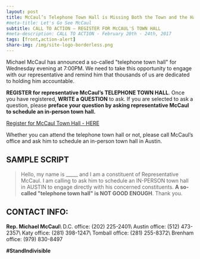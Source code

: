 ```yaml
---
layout: post
title: McCaul’s Telephone Town Hall is Missing Both the Town and the Hall
#meta-title: Let's Go See McCaul
subtitle: CALL TO ACTION – REGISTER FOR McCAUL'S TOWN HALL
#meta-description: CALL TO ACTION - February 20th - 24th, 2017
tags: [front,action-alert]
share-img: /img/site-logo-borderless.png
---
```

Michael McCaul has announced a so-called "telephone town hall" for Wednesday evening at 7:00PM. We need to take this opportunity to engage with our representative and remind him that thousands of us are dedicated to holding him accountable.

**REGISTER for representative McCaul’s TELEPHONE TOWN HALL**. Once you have registered, **WRITE a QUESTION** to ask. If you are selected to ask a question, please **preface your question by asking representative McCaul to schedule an in-person town hall.**

[Register for McCaul Town Hall - HERE](https://mccaul.house.gov/telephone-townhall-sign-up)

Whether you can attend the telephone town hall or not, please call McCaul’s office and ask him to schedule an in-person town hall in Austin.

## SAMPLE SCRIPT

> Hello, my name is &#95;&#95;&#95;&#95;&#95; and I am a constituent of Representative
> McCaul. I am calling to ask him to schedule an IN-PERSON town hall in AUSTIN to engage
> directly with his concerned constituents. **A so-called "telephone town hall" is NOT GOOD ENOUGH**.
> Thank you.

## CONTACT INFO:

**Rep. Michael McCaul**\\
D.C. office: (202) 225-2401\\
Austin office: (512) 473-2357\\
Katy office: (281) 398-1247\\
Tomball office: (281) 255-8372\\
Brenham office: (979) 830-8497

**#StandIndivisible**
